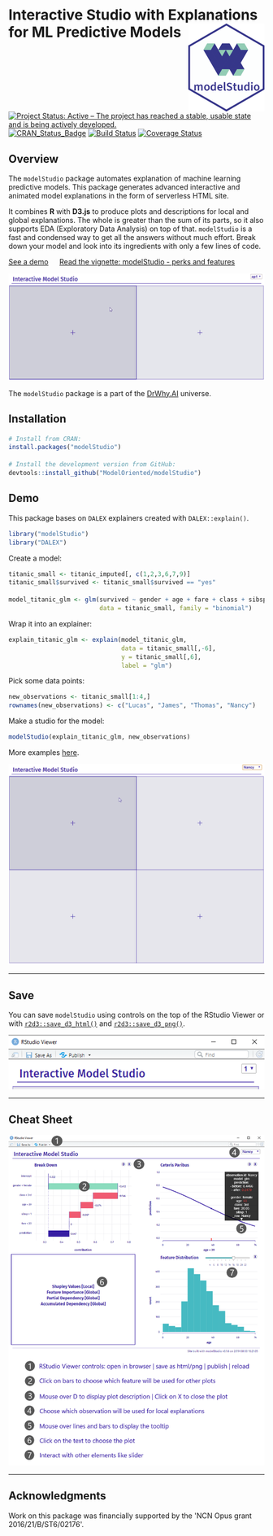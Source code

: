 # Interactive Studio with Explanations for ML Predictive Models <img src="man/figures/logo.png" align="right" width="150"/>

[![Project Status: Active – The project has reached a stable, usable state and is being actively developed.](https://www.repostatus.org/badges/latest/active.svg)](https://www.repostatus.org/#active)
[![CRAN_Status_Badge](http://www.r-pkg.org/badges/version/modelStudio)](https://cran.r-project.org/package=modelStudio)
[![Build Status](https://travis-ci.org/ModelOriented/modelStudio.svg?branch=master)](https://travis-ci.org/ModelOriented/modelStudio)
[![Coverage Status](https://codecov.io/gh/ModelOriented/modelStudio/branch/master/graph/badge.svg)](https://codecov.io/github/ModelOriented/modelStudio?branch=master)

## Overview

The `modelStudio` package automates explanation of machine learning predictive models. This package generates advanced interactive and animated model explanations in the form of serverless HTML site.

It combines **R** with **D3.js** to produce plots and descriptions
for local and global explanations. The whole is greater than the sum of its parts,
so it also supports EDA (Exploratory Data Analysis) on top of that. `modelStudio` is
a fast and condensed way to get all the answers without much effort. Break down your model
and look into its ingredients with only a few lines of code.

[See a demo](https://modeloriented.github.io/modelStudio/demo.html) &emsp; [Read the vignette: modelStudio - perks and features](https://modeloriented.github.io/modelStudio/articles/vignette_modelStudio.html)  

![](images/gif3.gif)

The `modelStudio` package is a part of the [DrWhy.AI](http://drwhy.ai) universe.

## Installation

```r
# Install from CRAN: 
install.packages("modelStudio")

# Install the development version from GitHub:
devtools::install_github("ModelOriented/modelStudio")
```

## Demo

This package bases on `DALEX` explainers created with `DALEX::explain()`.

```r
library("modelStudio")
library("DALEX")
```

Create a model:

```r
titanic_small <- titanic_imputed[, c(1,2,3,6,7,9)]
titanic_small$survived <- titanic_small$survived == "yes"

model_titanic_glm <- glm(survived ~ gender + age + fare + class + sibsp,
                         data = titanic_small, family = "binomial")
```

Wrap it into an explainer:

```r
explain_titanic_glm <- explain(model_titanic_glm,
                               data = titanic_small[,-6],
                               y = titanic_small[,6],
                               label = "glm")
```

Pick some data points:

```r
new_observations <- titanic_small[1:4,]
rownames(new_observations) <- c("Lucas", "James", "Thomas", "Nancy")
```

Make a studio for the model:

```r
modelStudio(explain_titanic_glm, new_observations)
```

More examples [here](https://modeloriented.github.io/modelStudio/articles/vignette_modelStudio.html).

![](images/gif4.gif)

------------------------------------------------

## Save

You can save `modelStudio` using controls on the top of the RStudio Viewer
or with [`r2d3::save_d3_html()`](https://rstudio.github.io/r2d3/articles/publishing.html#save-as-html)
and [`r2d3::save_d3_png()`](https://rstudio.github.io/r2d3/articles/publishing.html#save_d3_png).

<p align="center">
  <img src="images/controls.png">
</p>

------------------------------------------------

## Cheat Sheet

![CheatSheet](images/cheatsheet.png)

------------------------------------------------

## Acknowledgments

Work on this package was financially supported by the 'NCN Opus grant 2016/21/B/ST6/02176'.
